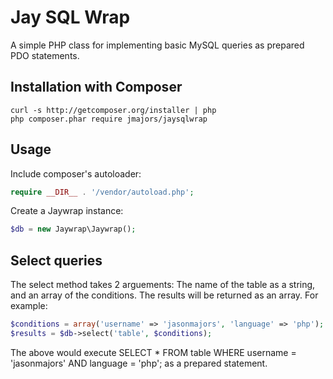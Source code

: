 Jay SQL Wrap
============

A simple PHP class for implementing basic MySQL queries as prepared PDO statements.

Installation with Composer
--------------------------
```shell
curl -s http://getcomposer.org/installer | php
php composer.phar require jmajors/jaysqlwrap
```

Usage
-----
Include composer's autoloader:
```php
require __DIR__ . '/vendor/autoload.php';
```
Create a Jaywrap instance:
```php
$db = new Jaywrap\Jaywrap();
```
Select queries
-------------
The select method takes 2 arguements: The name of the table as a string, and an array of the conditions. The results will be returned as an array.
For example:
```php
$conditions = array('username' => 'jasonmajors', 'language' => 'php');
$results = $db->select('table', $conditions);
```
The above would execute SELECT * FROM table WHERE username = 'jasonmajors' AND language = 'php'; as a prepared statement.


